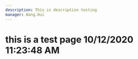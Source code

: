 ```yaml
---
description: This is description testing
manager: Wang.Hui
---
```

# this is a test page 10/12/2020 11:23:48 AM